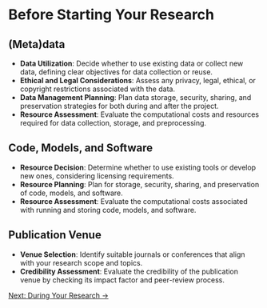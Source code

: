 # Before Starting Your Research

## (Meta)data
- **Data Utilization**: Decide whether to use existing data or collect new data, defining clear objectives for data collection or reuse.
- **Ethical and Legal Considerations**: Assess any privacy, legal, ethical, or copyright restrictions associated with the data.
- **Data Management Planning**: Plan data storage, security, sharing, and preservation strategies for both during and after the project.
- **Resource Assessment**: Evaluate the computational costs and resources required for data collection, storage, and preprocessing.

## Code, Models, and Software
- **Resource Decision**: Determine whether to use existing tools or develop new ones, considering licensing requirements.
- **Resource Planning**: Plan for storage, security, sharing, and preservation of code, models, and software.
- **Resource Assessment**: Evaluate the computational costs associated with running and storing code, models, and software.

## Publication Venue
- **Venue Selection**: Identify suitable journals or conferences that align with your research scope and topics.
- **Credibility Assessment**: Evaluate the credibility of the publication venue by checking its impact factor and peer-review process.

[Next: During Your Research →](during.md)